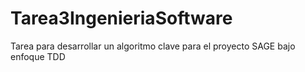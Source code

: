 # Tarea3IngenieriaSoftware
Tarea para desarrollar un algoritmo clave para el proyecto SAGE bajo enfoque TDD
